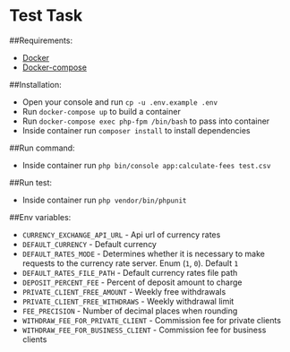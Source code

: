 # Test Task

##Requirements:
- [Docker](https://docs.docker.com/engine/install/ubuntu/)
- [Docker-compose](https://docs.docker.com/compose/install/)

##Installation:
 - Open your console and run `cp -u .env.example .env` 
 - Run `docker-compose up` to build a container
 - Run `docker-compose exec php-fpm /bin/bash` to pass into container
 - Inside container run `composer install` to install dependencies

##Run command:
 - Inside container run `php bin/console app:calculate-fees test.csv`

##Run test:
 - Inside container run `php vendor/bin/phpunit`
 
 ##Env variables:
 - `CURRENCY_EXCHANGE_API_URL` - Api url of currency rates
 - `DEFAULT_CURRENCY` - Default currency
 - `DEFAULT_RATES_MODE` - Determines whether it is necessary to make requests to the currency rate server. Enum (`1`, `0`). Default `1`
 - `DEFAULT_RATES_FILE_PATH` - Default currency rates file path
 - `DEPOSIT_PERCENT_FEE` - Percent of deposit amount to charge
 - `PRIVATE_CLIENT_FREE_AMOUNT` - Weekly free withdrawals
 - `PRIVATE_CLIENT_FREE_WITHDRAWS` - Weekly withdrawal limit
 - `FEE_PRECISION` - Number of decimal places when rounding
 - `WITHDRAW_FEE_FOR_PRIVATE_CLIENT` - Commission fee for private clients
 - `WITHDRAW_FEE_FOR_BUSINESS_CLIENT` - Commission fee for business clients 
